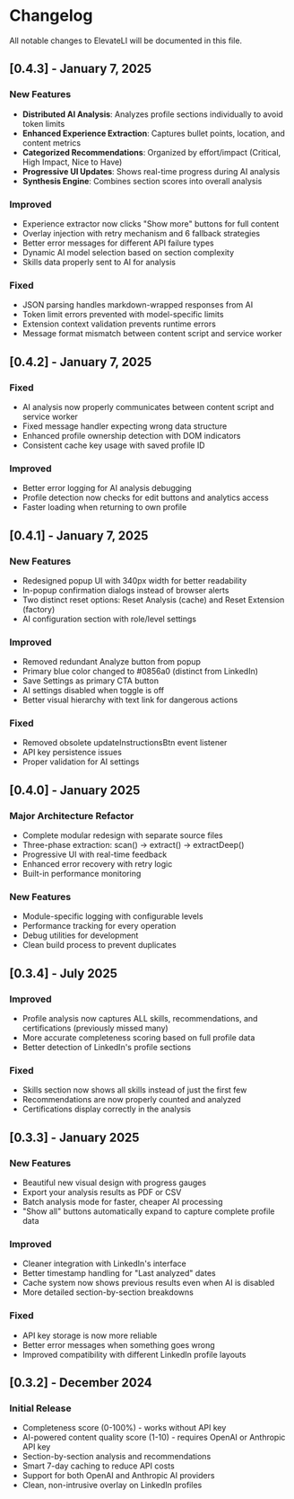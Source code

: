 # Changelog

All notable changes to ElevateLI will be documented in this file.

## [0.4.3] - January 7, 2025

### New Features
- **Distributed AI Analysis**: Analyzes profile sections individually to avoid token limits
- **Enhanced Experience Extraction**: Captures bullet points, location, and content metrics
- **Categorized Recommendations**: Organized by effort/impact (Critical, High Impact, Nice to Have)
- **Progressive UI Updates**: Shows real-time progress during AI analysis
- **Synthesis Engine**: Combines section scores into overall analysis

### Improved
- Experience extractor now clicks "Show more" buttons for full content
- Overlay injection with retry mechanism and 6 fallback strategies
- Better error messages for different API failure types
- Dynamic AI model selection based on section complexity
- Skills data properly sent to AI for analysis

### Fixed
- JSON parsing handles markdown-wrapped responses from AI
- Token limit errors prevented with model-specific limits
- Extension context validation prevents runtime errors
- Message format mismatch between content script and service worker

## [0.4.2] - January 7, 2025

### Fixed
- AI analysis now properly communicates between content script and service worker
- Fixed message handler expecting wrong data structure
- Enhanced profile ownership detection with DOM indicators
- Consistent cache key usage with saved profile ID

### Improved
- Better error logging for AI analysis debugging
- Profile detection now checks for edit buttons and analytics access
- Faster loading when returning to own profile

## [0.4.1] - January 7, 2025

### New Features
- Redesigned popup UI with 340px width for better readability
- In-popup confirmation dialogs instead of browser alerts
- Two distinct reset options: Reset Analysis (cache) and Reset Extension (factory)
- AI configuration section with role/level settings

### Improved
- Removed redundant Analyze button from popup
- Primary blue color changed to #0856a0 (distinct from LinkedIn)
- Save Settings as primary CTA button
- AI settings disabled when toggle is off
- Better visual hierarchy with text link for dangerous actions

### Fixed
- Removed obsolete updateInstructionsBtn event listener
- API key persistence issues
- Proper validation for AI settings

## [0.4.0] - January 2025

### Major Architecture Refactor
- Complete modular redesign with separate source files
- Three-phase extraction: scan() → extract() → extractDeep()
- Progressive UI with real-time feedback
- Enhanced error recovery with retry logic
- Built-in performance monitoring

### New Features
- Module-specific logging with configurable levels
- Performance tracking for every operation
- Debug utilities for development
- Clean build process to prevent duplicates

## [0.3.4] - July 2025

### Improved
- Profile analysis now captures ALL skills, recommendations, and certifications (previously missed many)
- More accurate completeness scoring based on full profile data
- Better detection of LinkedIn's profile sections

### Fixed
- Skills section now shows all skills instead of just the first few
- Recommendations are now properly counted and analyzed
- Certifications display correctly in the analysis

## [0.3.3] - January 2025

### New Features
- Beautiful new visual design with progress gauges
- Export your analysis results as PDF or CSV
- Batch analysis mode for faster, cheaper AI processing
- "Show all" buttons automatically expand to capture complete profile data

### Improved
- Cleaner integration with LinkedIn's interface
- Better timestamp handling for "Last analyzed" dates
- Cache system now shows previous results even when AI is disabled
- More detailed section-by-section breakdowns

### Fixed
- API key storage is now more reliable
- Better error messages when something goes wrong
- Improved compatibility with different LinkedIn profile layouts

## [0.3.2] - December 2024

### Initial Release
- Completeness score (0-100%) - works without API key
- AI-powered content quality score (1-10) - requires OpenAI or Anthropic API key
- Section-by-section analysis and recommendations
- Smart 7-day caching to reduce API costs
- Support for both OpenAI and Anthropic AI providers
- Clean, non-intrusive overlay on LinkedIn profiles